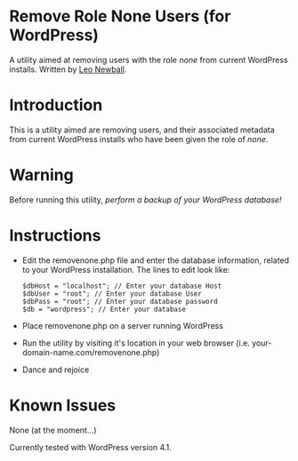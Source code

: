 # Remove Role None Users (for WordPress)

A utility aimed at removing users with the role *none* from current WordPress installs. Written by [Leo Newball](http://leonewball.com "Leo Newball").

# Introduction

This is a utility aimed are removing users, and their associated metadata from current WordPress installs who have been given the role of *none*.

# Warning

Before running this utility, *perform a backup of your WordPress database!*

# Instructions

- Edit the removenone.php file and  enter the database information, related to your WordPress installation. The lines to edit look like:

	`$dbHost = "localhost"; // Enter your database Host`  	
	`$dbUser = "root"; // Enter your database User`  
	`$dbPass = "root"; // Enter your database password`  
	`$db = "wordpress"; // Enter your database`  
	
- Place removenone.php on a server running WordPress
- Run the utility by visiting it's location in your web browser (i.e. your-domain-name.com/removenone.php)
- Dance and rejoice

# Known Issues

None (at the moment...)

Currently tested with WordPress version 4.1.